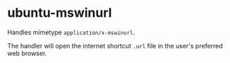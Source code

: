 # ubuntu-mswinurl

Handles mimetype `application/x-mswinurl`.

The handler will open the internet shortcut `.url` file in the user's preferred web browser.
